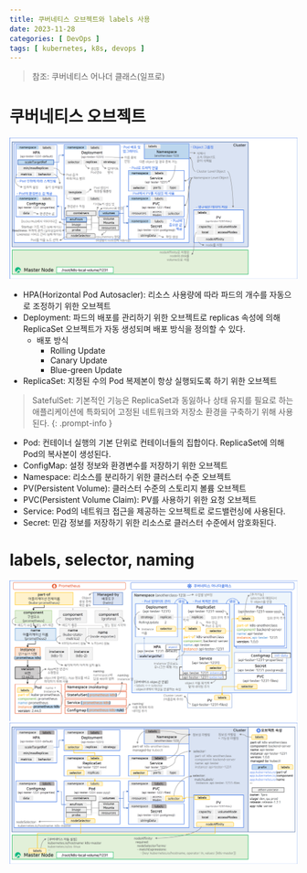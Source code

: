```yaml
---
title: 쿠버네티스 오브젝트와 labels 사용
date: 2023-11-28
categories: [ DevOps ]
tags: [ kubernetes, k8s, devops ]
---
```


> 참조: 쿠버네티스 어나더 클래스(일프로)

# 쿠버네티스 오브젝트

![kubernetes-objects](/assets/img/posts/kubernetes-objects.png)

- HPA(Horizontal Pod Autosacler): 리소스 사용량에 따라 파드의 개수를 자동으로 조정하기 위한 오브젝트
- Deployment: 파드의 배포를 관리하기 위한 오브젝트로 replicas 속성에 의해 ReplicaSet 오브젝트가 자동 생성되며 배포 방식을 정의할 수 있다.
  - 배포 방식
    - Rolling Update
    - Canary Update
    - Blue-green Update
- ReplicaSet: 지정된 수의 Pod 복제본이 항상 실행되도록 하기 위한 오브젝트

> SatefulSet: 기본적인 기능은 ReplicaSet과 동잃하나 상태 유지를 필요로 하는 애플리케이션에 특화되어 고정된 네트워크와 저장소 환경을 구축하기 위해 사용된다.
{: .prompt-info }

- Pod: 컨테이너 실행의 기본 단위로 컨테이너들의 집합이다. ReplicaSet에 의해 Pod의 복사본이 생성된다.
- ConfigMap: 설정 정보와 환경변수를 저장하기 위한 오브젝트
- Namespace: 리소스를 분리하기 위한 클러스터 수준 오브젝트
- PV(Persistent Volume): 클러스터 수준의 스토리지 볼륨 오브젝트
- PVC(Persistent Volume Claim): PV를 사용하기 위한 요청 오브젝트
- Service: Pod의 네트워크 접근을 제공하는 오브젝트로 로드밸런싱에 사용된다.
- Secret: 민감 정보를 저장하기 위한 리소스로 클러스터 수준에서 암호화된다.

# labels, selector, naming

![kubernetes-objects-naming-example](/assets/img/posts/kubernetes-objects-naming-example.png)
![kubernetes-objects-labels-and-selector](/assets/img/posts/kubernetes-objects-labels-and-selector.png)
